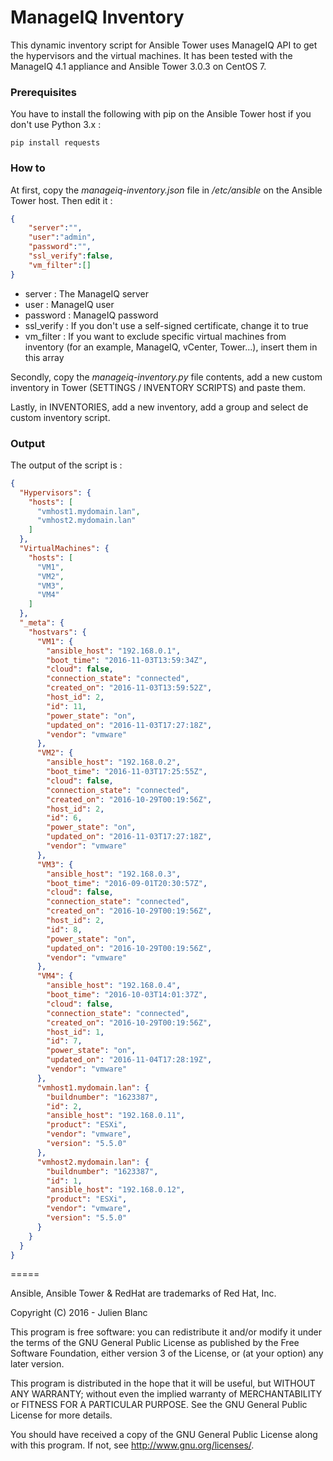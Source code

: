 # ManageIQ Inventory

This dynamic inventory script for Ansible Tower uses ManageIQ API to get the hypervisors and the virtual machines. It has been tested with the ManageIQ 4.1 appliance and Ansible Tower 3.0.3 on CentOS 7.  

### Prerequisites
You have to install the following with pip on the Ansible Tower host if you don't use Python 3.x :
```
pip install requests
```

### How to
At first, copy the *manageiq-inventory.json* file in */etc/ansible* on the Ansible Tower host. Then edit it :
```json
{
    "server":"",       
    "user":"admin",
    "password":"",
    "ssl_verify":false,
    "vm_filter":[]
}
```
- server : The ManageIQ server
- user : ManageIQ user
- password : ManageIQ password
- ssl_verify : If you don't use a self-signed certificate, change it to true
- vm_filter : If you want to exclude specific virtual machines from inventory (for an example, ManageIQ, vCenter, Tower...), insert them in this array

Secondly, copy the *manageiq-inventory.py* file contents, add a new custom inventory in Tower (SETTINGS / INVENTORY SCRIPTS) and paste them.

Lastly, in INVENTORIES, add a new inventory, add a group and select de custom inventory script.  

### Output

The output of the script is :
```json
{
  "Hypervisors": {
    "hosts": [
      "vmhost1.mydomain.lan",
      "vmhost2.mydomain.lan"
    ]
  },
  "VirtualMachines": {
    "hosts": [
      "VM1",
      "VM2",
      "VM3",
      "VM4"
    ]
  },
  "_meta": {
    "hostvars": {
      "VM1": {
        "ansible_host": "192.168.0.1",
        "boot_time": "2016-11-03T13:59:34Z",
        "cloud": false,
        "connection_state": "connected",
        "created_on": "2016-11-03T13:59:52Z",
        "host_id": 2,
        "id": 11,
        "power_state": "on",
        "updated_on": "2016-11-03T17:27:18Z",
        "vendor": "vmware"
      },
      "VM2": {
        "ansible_host": "192.168.0.2",
        "boot_time": "2016-11-03T17:25:55Z",
        "cloud": false,
        "connection_state": "connected",
        "created_on": "2016-10-29T00:19:56Z",
        "host_id": 2,
        "id": 6,
        "power_state": "on",
        "updated_on": "2016-11-03T17:27:18Z",
        "vendor": "vmware"
      },
      "VM3": {
        "ansible_host": "192.168.0.3",
        "boot_time": "2016-09-01T20:30:57Z",
        "cloud": false,
        "connection_state": "connected",
        "created_on": "2016-10-29T00:19:56Z",
        "host_id": 2,
        "id": 8,
        "power_state": "on",
        "updated_on": "2016-10-29T00:19:56Z",
        "vendor": "vmware"
      },
      "VM4": {
        "ansible_host": "192.168.0.4",
        "boot_time": "2016-10-03T14:01:37Z",
        "cloud": false,
        "connection_state": "connected",
        "created_on": "2016-10-29T00:19:56Z",
        "host_id": 1,
        "id": 7,
        "power_state": "on",
        "updated_on": "2016-11-04T17:28:19Z",
        "vendor": "vmware"
      },
      "vmhost1.mydomain.lan": {
        "buildnumber": "1623387",
        "id": 2,
        "ansible_host": "192.168.0.11",
        "product": "ESXi",
        "vendor": "vmware",
        "version": "5.5.0"
      },
      "vmhost2.mydomain.lan": {
        "buildnumber": "1623387",
        "id": 1,
        "ansible_host": "192.168.0.12",
        "product": "ESXi",
        "vendor": "vmware",
        "version": "5.5.0"
      }
    }
  }
}
```

=====

Ansible, Ansible Tower & RedHat are trademarks of Red Hat, Inc.

Copyright (C) 2016 - Julien Blanc

This program is free software: you can redistribute it and/or modify
it under the terms of the GNU General Public License as published by
the Free Software Foundation, either version 3 of the License, or
(at your option) any later version.

This program is distributed in the hope that it will be useful,
but WITHOUT ANY WARRANTY; without even the implied warranty of
MERCHANTABILITY or FITNESS FOR A PARTICULAR PURPOSE.  See the
GNU General Public License for more details.

You should have received a copy of the GNU General Public License
along with this program.  If not, see <http://www.gnu.org/licenses/>.


